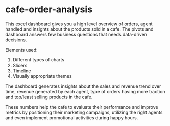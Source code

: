 # cafe-order-analysis

This excel dashboard gives you a high level overview of orders, agent handled and insights about the products sold in a cafe. The pivots and dashboard answers few business questions that needs data-driven decisions. 

Elements used:
1. Different types of charts
2. Slicers
3. Timeline
4. Visually appropriate themes 

The dashboard generates insights about the sales and revenue trend over time, revenue generated by each agent, type of orders having more traction and top/least selling products in the cafe. 

These numbers help the cafe to evaluate their performance and improve metrics by positioning their marketing campaigns, utilizing the right agents and even implement promotional activities during happy hours.
